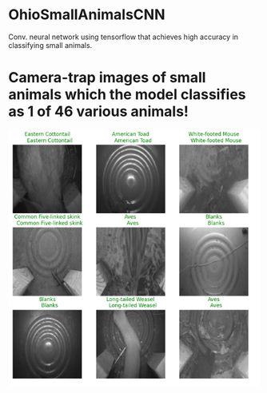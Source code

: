 # OhioSmallAnimalsCNN
Conv. neural network using tensorflow that achieves high accuracy in classifying small animals.

# Camera-trap images of small animals which the model classifies as 1 of 46 various animals!
![alt text](https://github.com/rileystuartmyers/OhioSmallAnimalsCNN/blob/1b444df3d929f33e49659b8dc527711c32cf9ab1/Images/Screenshot%202025-05-11%20174304.png)

